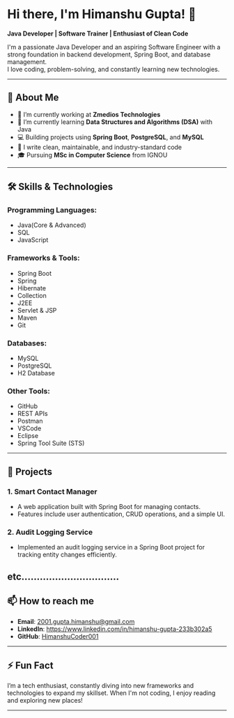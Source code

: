 # Hi there, I'm Himanshu Gupta! 👋
**Java Developer | Software Trainer | Enthusiast of Clean Code**

I'm a passionate Java Developer and an aspiring Software Engineer with a strong foundation in backend development, Spring Boot, and database management.<br> I love coding, problem-solving, and constantly learning new technologies.

---

## 🚀 About Me

- 🔭 I’m currently working at **Zmedios Technologies**
- 🌱 I’m currently learning **Data Structures and Algorithms (DSA)** with Java
- 💻 Building projects using **Spring Boot**, **PostgreSQL**, and **MySQL**
- 📝 I write clean, maintainable, and industry-standard code
- 🎓 Pursuing **MSc in Computer Science** from IGNOU

---

## 🛠️ Skills & Technologies

### Programming Languages:
- Java(Core & Advanced)
- SQL
- JavaScript

### Frameworks & Tools:
- Spring Boot
- Spring
- Hibernate
- Collection
- J2EE
- Servlet & JSP
- Maven
- Git

### Databases:
- MySQL
- PostgreSQL
- H2 Database

### Other Tools:
- GitHub
- REST APIs
- Postman
- VSCode
- Eclipse
- Spring Tool Suite (STS)

---

## 🌟 Projects

### 1. **Smart Contact Manager** 
- A web application built with Spring Boot for managing contacts.
- Features include user authentication, CRUD operations, and a simple UI.

### 2. **Audit Logging Service**
- Implemented an audit logging service in a Spring Boot project for tracking entity changes efficiently.

etc................................
---

## 📫 How to reach me

- **Email**: 2001.gupta.himanshu@gmail.com
- **LinkedIn**: https://www.linkedin.com/in/himanshu-gupta-233b302a5
- **GitHub**: [HimanshuCoder001](https://github.com/HimanshuCoder001)

---

## ⚡ Fun Fact

I’m a tech enthusiast, constantly diving into new frameworks and technologies to expand my skillset. When I'm not coding, I enjoy reading and exploring new places!

---

